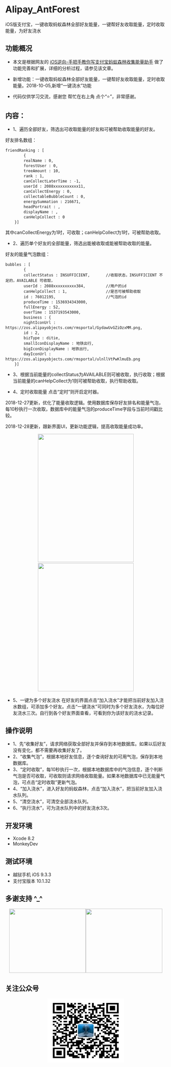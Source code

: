 # Alipay_AntForest
iOS版支付宝，一键收取蚂蚁森林全部好友能量，一键帮好友收取能量，定时收取能量，为好友浇水

## 功能概况
- 本文是根据网友的 [iOS逆向-手把手教你写支付宝蚂蚁森林收集能量助手](https://blog.csdn.net/kissing_huo/article/details/78548942?locationNum=8) 做了功能完善和扩展，详细的分析过程，请参见该文章。

- 新增功能：一键收取蚂蚁森林全部好友能量，一键帮好友收取能量，定时收取能量。2018-10-05,新增“一键浇水”功能

- 代码仅供学习交流，感谢您 帮忙在右上角 点个“⭐️”，非常感谢。


## 内容：

- 1、遍历全部好友，筛选出可收取能量的好友和可被帮助收取能量的好友。

好友排名数组：
```
friendRanking : [
		{
		realName : 0,
		forestUser : 0,
		treeAmount : 10,
		rank : 1,
		canCollectLaterTime : -1,
		userId : 2088xxxxxxxxxxx11,
		canCollectEnergy : 0,
		collectableBubbleCount : 0,
		energySummation : 216671,
		headPortrait : ,
		displayName : ,
		canHelpCollect : 0
	}]
```
其中canCollectEnergy为1时，可收取；canHelpCollect为1时，可被帮助收取。


- 2、遍历单个好友的全部能量，筛选出能被收取或能被帮助收取的能量。

好友的能量气泡数组：
```
bubbles : [
		{
		collectStatus : INSUFFICIENT,		//收取状态，INSUFFICIENT 不足的，AVAILABLE 可收取，
		userId : 2088xxxxxxxxxx384,			//用户的id
		canHelpCollect : 1,					//是否可被帮助收取
		id : 76012195,						//气泡的id
		produceTime : 1536934343000,
		fullEnergy : 52,
		overTime : 1537193543000,
		business : {
		nightIconUrl : https://zos.alipayobjects.com/rmsportal/GydawUvGZiOzxMM.png,
		id : 2,
		bizType : ditie,
		smallIconDisplayName : 地铁出行,
		bigIconDisplayName : 地铁出行,
		dayIconUrl : https://zos.alipayobjects.com/rmsportal/ulnllVtPwKlmuEb.png
	}]
```




- 3、根据当前能量的collectStatus为AVAILABLE则可被收取，执行收取；根据当前能量的canHelpCollect为1则可被帮助收取，执行帮助收取。


- 4、定时收取能量
点击“定时”则开启定时器。

2018-12-27更新，优化了能量收取逻辑。使用数据库保存好友排名和能量气泡，每10秒执行一次收取，数据库中的能量气泡的produceTime字段与当前时间戳比较。

2018-12-28更新，跟新界面UI，更新功能逻辑，提高收取能量成功率。
<div align=center><img width="300" height="400" src="./images/10timer2@2x.png"/></div>

<div align=center><img width="300" height="400" src="./images/record@2x.png"/></div>



- 5、一键为多个好友浇水
在好友的界面点击“加入浇水”才能把当前好友加入浇水数组，可添加多个好友。点击“一键浇水”可同时为多个好友浇水，为每位好友浇水三次。自行到各个好友界面查看，可看到你为该好友的浇水记录。

## 操作说明
- 1、先“收集好友”，请求网络获取全部好友并保存到本地数据库。如果以后好友没有变化，都不需要再收集好友了。
- 2、“收集气泡”，根据本地好友信息，逐个查询好友的可用气泡，保存到本地数据库。
- 3、“定时收取”，每10秒执行一次，根据本地数据库中的气泡信息，逐个判断气泡是否可收取，可收取则请求网络收取能量。如果本地数据库中已无能量气泡，可点击“定时收取”更新气泡。
- 4、“加入浇水”，进入好友的蚂蚁森林，点击“加入浇水”，把当前好友加入浇水队列。
- 5、“清空浇水”，可清空全部浇水队列。
- 6、“执行浇水”，可为浇水队列中的好友浇水3次。

## 开发环境
- Xcode 8.2
- MonkeyDev

## 测试环境
- 越狱手机 iOS 9.3.3
- 支付宝版本 10.1.32


## 多谢支持 ^_^
<div align=center><img width="240" height="200" src="./images/zhifubao@2x.png"/><t/><img width="240" height="200" src="./images/wechatpay@2x.png"/></div>

## 关注公众号
<div align=center><img width="240" height="200" src="./images/qrcode_gongzhonghao.jpg"/>


